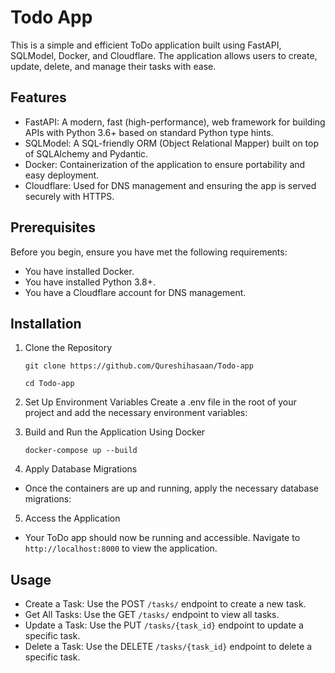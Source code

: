 # Todo App

This is a simple and efficient ToDo application built using FastAPI, SQLModel, Docker, and Cloudflare. The application allows users to create, update, delete, and manage their tasks with ease.

## Features
* FastAPI: A modern, fast (high-performance), web framework for building APIs with Python 3.6+ based on standard Python type hints.
* SQLModel: A SQL-friendly ORM (Object Relational Mapper) built on top of SQLAlchemy and Pydantic.
* Docker: Containerization of the application to ensure portability and easy deployment.
* Cloudflare: Used for DNS management and ensuring the app is served securely with HTTPS.

## Prerequisites
Before you begin, ensure you have met the following requirements:

- You have installed Docker.
- You have installed Python 3.8+.
- You have a Cloudflare account for DNS management.

## Installation
1. Clone the Repository

    `git clone https://github.com/Qureshihasaan/Todo-app`
    
    `cd Todo-app`

2. Set Up Environment Variables
Create a .env file in the root of your project and add the necessary environment variables:

3. Build and Run the Application Using Docker

    `docker-compose up --build`

4. Apply Database Migrations

- Once the containers are up and running, apply the necessary database migrations:

5. Access the Application

- Your ToDo app should now be running and accessible. Navigate to `http://localhost:8000` to view the application.

## Usage
* Create a Task: Use the POST `/tasks/` endpoint to create a new task.
* Get All Tasks: Use the GET `/tasks/` endpoint to view all tasks.
* Update a Task: Use the PUT `/tasks/{task_id}` endpoint to update a specific task.
* Delete a Task: Use the DELETE `/tasks/{task_id}` endpoint to delete a specific task.